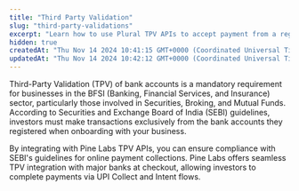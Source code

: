 ```yaml
---
title: "Third Party Validation"
slug: "third-party-validations"
excerpt: "Learn how to use Plural TPV APIs to accept payment from a registered account."
hidden: true
createdAt: "Thu Nov 14 2024 10:41:15 GMT+0000 (Coordinated Universal Time)"
updatedAt: "Thu Nov 14 2024 10:42:12 GMT+0000 (Coordinated Universal Time)"
---
```

Third-Party Validation (TPV) of bank accounts is a mandatory requirement for businesses in the BFSI (Banking, Financial Services, and Insurance) sector, particularly those involved in Securities, Broking, and Mutual Funds. According to Securities and Exchange Board of India (SEBI) guidelines, investors must make transactions exclusively from the bank accounts they registered when onboarding with your business.

By integrating with Pine Labs TPV APIs, you can ensure compliance with SEBI's guidelines for online payment collections. Pine Labs offers seamless TPV integration with major banks at checkout, allowing investors to complete payments via UPI Collect and Intent flows.
